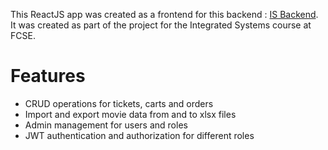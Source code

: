 This ReactJS app was created as a frontend for this backend : [IS Backend](https://github.com/andrejdaskalov/MovieTicketApp). It was created as part of the project for the Integrated Systems course at FCSE. 

# Features 
- CRUD operations for tickets, carts and orders
- Import and export movie data from and to xlsx files
- Admin management for users and roles
- JWT authentication and authorization for different roles
